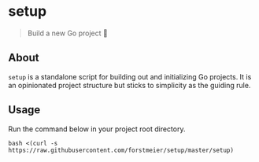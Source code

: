 # setup

> Build a new Go project 🍾

## About

`setup` is a standalone script for building out and initializing Go projects. It is an opinionated project structure but sticks to simplicity as the guiding rule.  

## Usage

Run the command below in your project root directory.

```
bash <(curl -s https://raw.githubusercontent.com/forstmeier/setup/master/setup)
```